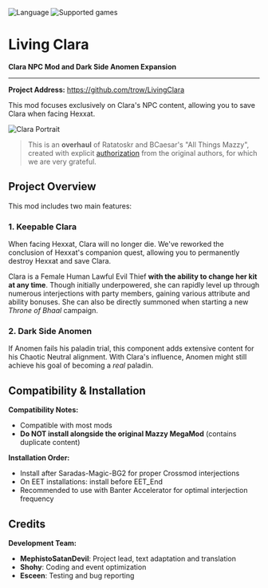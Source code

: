 ![Language](https://img.shields.io/static/v1?label=language&message=Chinese%20%7C%20English%20%7C%20Russian&color=limegreen)
![Supported games](https://img.shields.io/static/v1?label=supported%20games&message=BG2EE%20%7C%20EET&color=dodgerblue)

# Living Clara
**Clara NPC Mod and Dark Side Anomen Expansion**

---

**Project Address:** https://github.com/trow/LivingClara

This mod focuses exclusively on Clara's NPC content, allowing you to save Clara when facing Hexxat.

![Clara Portrait](https://static.wikia.nocookie.net/baldursgategame/images/5/5f/Clara_OHHEX_Portrait_BG2EE.png)

> This is an **overhaul** of Ratatoskr and BCaesar's "All Things Mazzy", created with explicit [authorization](https://forums.beamdog.com/discussion/71473/_/p46) from the original authors, for which we are very grateful.

## Project Overview

This mod includes two main features:

### 1. Keepable Clara
When facing Hexxat, Clara will no longer die. We've reworked the conclusion of Hexxat's companion quest, allowing you to permanently destroy Hexxat and save Clara.

Clara is a Female Human Lawful Evil Thief **with the ability to change her kit at any time**. Though initially underpowered, she can rapidly level up through numerous interjections with party members, gaining various attribute and ability bonuses. She can also be directly summoned when starting a new *Throne of Bhaal* campaign.

### 2. Dark Side Anomen
If Anomen fails his paladin trial, this component adds extensive content for his Chaotic Neutral alignment. With Clara's influence, Anomen might still achieve his goal of becoming a *real* paladin.

## Compatibility & Installation

**Compatibility Notes:**
- Compatible with most mods
- **Do NOT install alongside the original Mazzy MegaMod** (contains duplicate content)

**Installation Order:**
- Install after Saradas-Magic-BG2 for proper Crossmod interjections
- On EET installations: install before EET_End
- Recommended to use with Banter Accelerator for optimal interjection frequency

## Credits

**Development Team:**
- **MephistoSatanDevil**: Project lead, text adaptation and translation
- **Shohy**: Coding and event optimization  
- **Esceen**: Testing and bug reporting
